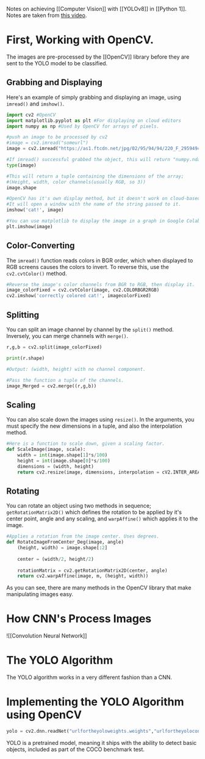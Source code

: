 Notes on achieving [[Computer Vision]] with [[YOLOv8]] in [[Python 1]]. Notes are taken from [this video](https://www.youtube.com/watch?v=b59xfUZZqJE).

# First, Working with OpenCV.
The images are pre-processed by the [[OpenCV]] library before they are sent to the YOLO model to be classified. 
## Grabbing and Displaying
Here's an example of simply grabbing and displaying an image, using `imread()` and `imshow()`.
```Python
import cv2 #OpenCV
import matplotlib.pyplot as plt #For displaying on cloud editors
import numpy as np #Used by OpenCV for arrays of pixels.

#push an image to be processed by cv2
#image = cv2.imread("someurl")
image = cv2.imread("https://as1.ftcdn.net/jpg/02/95/94/94/220_F_295949484_8BrlWkTrPXTYzgMn3UebDl1O13PcVNMU.jpg")

#If imread() successful grabbed the object, this will return "numpy.ndarray", an array of fixed-size, same type items. If it did not, it will return <class:NoneType>. This is good for checking for reading errors.
type(image)

#This will return a tuple containing the dimensions of the array;
#(Height, width, color channels(usually RGB, so 3))
image.shape

#OpenCV has it's own display method, but it doesn't work on cloud-based platforms.
#It will open a window with the name of the string passed to it.
imshow('cat!', image)

#You can use matplotlib to display the image in a graph in Google Colab.
plt.imshow(image)
```
## Color-Converting
The `imread()` function reads colors in BGR order, which when displayed to RGB screens causes the colors to invert. To reverse this, use the `cv2.cvtColor()` method.
```Python
#Reverse the image's color channels from BGR to RGB, then display it.
image_colorFixed = cv2.cvtColor(image, cv2.COLORBGR2RGB)
cv2.imshow('correctly colored cat!', imagecolorFixed)
```
## Splitting
You can split an image channel by channel by the `split()` method. Inversely, you can merge channels with `merge()`.
```python
r,g,b = cv2.split(image_colorFixed)

print(r.shape)

#Output: (width, height) with no channel component.

#Pass the function a tuple of the channels.
image_Merged = cv2.merge((r,g,b))
```
## Scaling
You can also scale down the images using `resize()`. In the arguments, you must specify the new dimensions in a tuple, and also the interpolation method.
```python
#Here is a function to scale down, given a scaling factor.
def ScaleImage(image, scale):
	width = int(image.shape[1]*s/100)
	height = int(image.shape[0]*s/100)
	dimensions = (width, height)
	return cv2.resize(image, dimensions, interpolation = cV2.INTER_AREA)
```
## Rotating
You can rotate an object using two methods in sequence; `getRotationMatrix2D()` which defines the rotation to be applied by it's center point, angle and any scaling, and `warpAffine()` which applies it to the image.
```python
#Applies a rotation from the image center. Uses degrees.
def RotateImageFromCenter_Deg(image, angle)
	(height, width) = image.shape[:2]
	
	center = (width/2, height/2)
	
	rotationMatrix = cv2.getRotationMatrix2D(center, angle) 
	return cv2.warpAffine(image, m, (height, width))
```


As you can see, there are many methods in the OpenCV library that make manipulating images easy.

# How CNN's Process Images
![[Convolution Neural Network]]
# The YOLO Algorithm
The YOLO algorithm works in a very different fashion than a CNN. 
# Implementing the YOLO Algorithm using OpenCV
```python
yolo = cv2.dnn.readNet("urlfortheyoloweights.weights","urlfortheyoloconfig.cfg")
```
YOLO is a pretrained model, meaning it ships with the ability to detect basic objects, included as part of the COCO benchmark test.   
